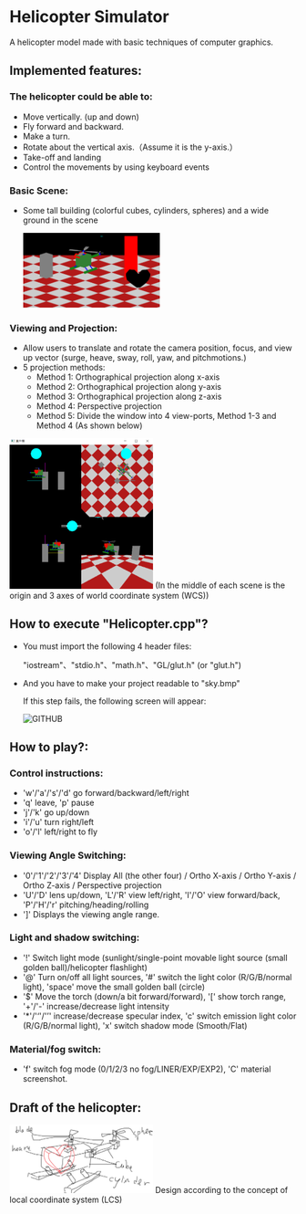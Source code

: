 # Helicopter Simulator
 A helicopter model made with basic techniques of computer graphics.

## Implemented features:

### The helicopter could be able to:
* Move vertically. (up and down)
* Fly forward and backward.
* Make a turn.
* Rotate about the vertical axis.（Assume it is the y-axis.）
* Take-off and landing 
* Control the movements by using keyboard events

### Basic Scene:
* Some tall building (colorful cubes, cylinders, spheres) and a wide ground in the scene

  <img src="README_IMG/Scene.png" width="50%">
### Viewing and Projection:
* Allow users to translate and rotate the camera position, focus, and view up vector (surge, heave, sway, roll, yaw, and pitchmotions.)
* 5 projection methods:
   * Method 1: Orthographical projection along x-axis
   * Method 2: Orthographical projection along y-axis
   * Method 3: Orthographical projection along z-axis
   * Method 4: Perspective projection
   * Method 5: Divide the window into 4 view-ports, Method 1-3 and Method 4 (As shown below)

 <img src="README_IMG/Method5.png" width="50%">
(In the middle of each scene is the origin and 3 axes of world coordinate system (WCS))

## How to execute "Helicopter.cpp"?

* You must import the following 4 header files:

  "iostream"、"stdio.h"、"math.h"、"GL/glut.h" (or "glut.h")

* And you have to make your project readable to "sky.bmp" 

  If this step fails, the following screen will appear: 
  
  ![GITHUB]( https://github.com/SUNGOD3/Helicopter-Simulator/blob/main/README_IMG/Read%20Failed.png )

## How to play?:

### Control instructions: 
* 'w'/'a'/'s'/'d' go forward/backward/left/right 
* 'q' leave, 'p' pause 
* 'j'/'k' go up/down
* 'i'/'u' turn right/left
* 'o'/'l' left/right to fly
### Viewing Angle Switching: 
* '0'/'1'/'2'/'3'/'4' Display All (the other four) / Ortho X-axis / Ortho Y-axis / Ortho Z-axis / Perspective projection
* 'U'/'D' lens up/down, 'L'/'R' view left/right, 'I'/'O' view forward/back, 'P'/'H'/'r' pitching/heading/rolling
* ']' Displays the viewing angle range.
### Light and shadow switching: 
* '!' Switch light mode (sunlight/single-point movable light source (small golden ball)/helicopter flashlight)
* '@' Turn on/off all light sources, '#' switch the light color (R/G/B/normal light), 'space' move the small golden ball (circle)
* '$' Move the torch (down/a bit forward/forward), '[' show torch range, '+'/'-' increase/decrease light intensity
* '*'/'‘'/'’' increase/decrease specular index, 'c' switch emission light color (R/G/B/normal light), 'x' switch shadow mode (Smooth/Flat)
### Material/fog switch: 
* 'f' switch fog mode (0/1/2/3 no fog/LINER/EXP/EXP2), 'C' material screenshot.

## Draft of the helicopter:

<img src="README_IMG/draft.png" width="50%">
Design according to the concept of local coordinate system (LCS)
